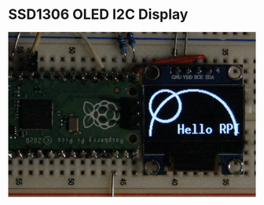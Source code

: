 # SSD1306 OLED I2C Display

![stlink v2 photo](https://raw.githubusercontent.com/viktorchvatal/rpi-pico-rust-assets/master/display-ssd1306/display-ssd1306.gif)